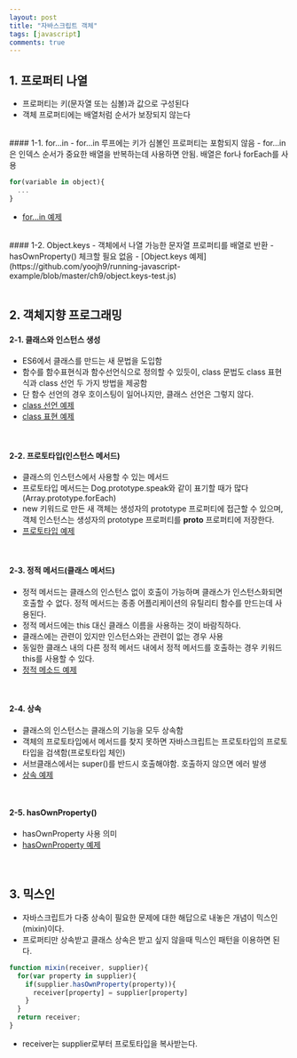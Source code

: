 ```yaml
---
layout: post
title: "자바스크립트 객체"
tags: [javascript]
comments: true
---
```


## 1. 프로퍼티 나열
- 프로퍼티는 키(문자열 또는 심볼)과 값으로 구성된다
- 객체 프로퍼티에는 배열처럼 순서가 보장되지 않는다  

<br/>
#### 1-1. for...in
- for...in 루프에는 키가 심볼인 프로퍼티는 포함되지 않음  
- for...in은 인덱스 순서가 중요한 배열을 반복하는데 사용하면 안됨. 배열은 for나 forEach를 사용  

```javascript
for(variable in object){
  ...
}
```  

- [for...in 예제](https://github.com/yoojh9/running-javascript-example/blob/master/ch9/for..in-test.js)  

<br/>
#### 1-2. Object.keys
- 객체에서 나열 가능한 문자열 프로퍼티를 배열로 반환
- hasOwnProperty() 체크할 필요 없음  
- [Object.keys 예제](https://github.com/yoojh9/running-javascript-example/blob/master/ch9/object.keys-test.js)  
<br/><br/>

## 2. 객체지향 프로그래밍  
#### 2-1. 클래스와 인스턴스 생성  
- ES6에서 클래스를 만드는 새 문법을 도입함
- 함수를 함수표현식과 함수선언식으로 정의할 수 있듯이, class 문법도 class 표현식과 class 선언 두 가지 방법을 제공함
- 단 함수 선언의 경우 호이스팅이 일어나지만, 클래스 선언은 그렇지 않다.  
- [class 선언 예제](https://github.com/yoojh9/running-javascript-example/blob/master/ch9/class-declaration-test.js)  
- [class 표현 예제](https://github.com/yoojh9/running-javascript-example/blob/master/ch9/class-expression-test.js)  
<br/>

#### 2-2. 프로토타입(인스턴스 메서드)
- 클래스의 인스턴스에서 사용할 수 있는 메서드
- 프로토타입 메서드는 Dog.prototype.speak와 같이 표기할 때가 많다(Array.prototype.forEach)
- new 키워드로 만든 새 객체는 생성자의 prototype 프로퍼티에 접근할 수 있으며, 객체 인스턴스는 생성자의 prototype 프로퍼티를 __proto__ 프로퍼티에 저장한다.  
- [프로토타입 예제](https://github.com/yoojh9/running-javascript-example/blob/master/ch9/prototype-test.js)  
<br/>

#### 2-3. 정적 메서드(클래스 메서드)
- 정적 메서드는 클래스의 인스턴스 없이 호출이 가능하며 클래스가 인스턴스화되면 호출할 수 없다. 정적 메서드는 종종 어플리케이션의 유틸리티 함수를 만드는데 사용된다.
- 정적 메서드에는 this 대신 클래스 이름을 사용하는 것이 바람직하다.
- 클래스에는 관련이 있지만 인스턴스와는 관련이 없는 경우 사용
- 동일한 클래스 내의 다른 정적 메서드 내에서 정적 메서드를 호출하는 경우 키워드 this를 사용할 수 있다.  
- [정적 메소드 예제](https://github.com/yoojh9/running-javascript-example/blob/master/ch9/static-method-test.js)  
<br/>

#### 2-4. 상속
- 클래스의 인스턴스는 클래스의 기능을 모두 상속함
- 객체의 프로토타입에서 메서드를 찾지 못하면 자바스크립트는 프로토타입의 프로토타입을 검색함(프로토타입 체인)
- 서브클래스에서는 super()를 반드시 호출해야함. 호출하지 않으면 에러 발생  
- [상속 예제](https://github.com/yoojh9/running-javascript-example/blob/master/ch9/extends-test.js)  
<br/>

#### 2-5. hasOwnProperty()
- hasOwnProperty 사용 의미  
- [hasOwnProperty 예제](https://github.com/yoojh9/running-javascript-example/blob/master/ch9/has-own-property-test.js)  
<br/><br/>

## 3. 믹스인
- 자바스크립트가 다중 상속이 필요한 문제에 대한 해답으로 내놓은 개념이 믹스인(mixin)이다. 
- 프로퍼티만 상속받고 클래스 상속은 받고 싶지 않을때 믹스인 패턴을 이용하면 된다.  

```javascript
function mixin(receiver, supplier){
  for(var property in supplier){
  	if(supplier.hasOwnProperty(property)){
  	  receiver[property] = supplier[property]
  	}
  }
  return receiver;
}
```
- receiver는 supplier로부터 프로토타입을 복사받는다.  
